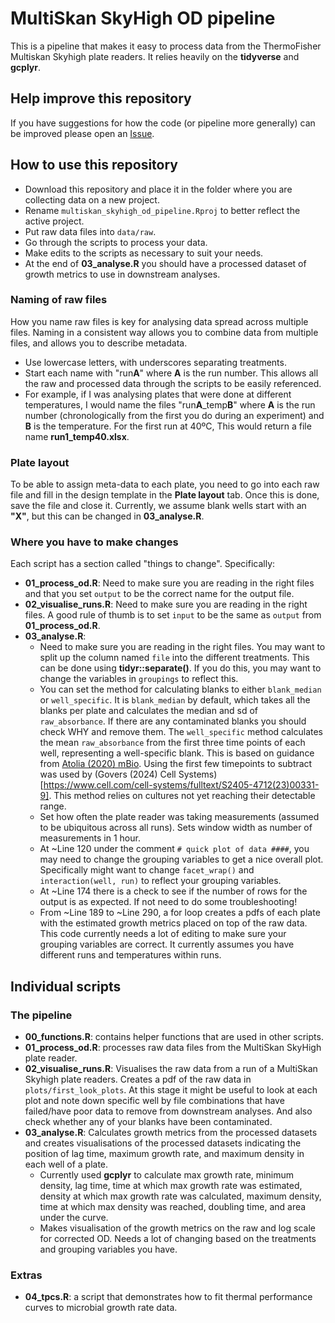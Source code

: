
# MultiSkan SkyHigh OD pipeline

This is a pipeline that makes it easy to process data from the ThermoFisher Multiskan Skyhigh plate readers. It relies heavily on the **tidyverse** and **gcplyr**.

## Help improve this repository

If you have suggestions for how the code (or pipeline more generally) can be improved please open an [Issue](https://github.com/padpadpadpad/multiskan_skyhigh_od_pipeline/issues).

## How to use this repository

- Download this repository and place it in the folder where you are collecting data on a new project.
- Rename `multiskan_skyhigh_od_pipeline.Rproj` to better reflect the active project.
- Put raw data files into `data/raw`.
- Go through the scripts to process your data.
- Make edits to the scripts as necessary to suit your needs.
- At the end of **03_analyse.R** you should have a processed dataset of growth metrics to use in downstream analyses.

### Naming of raw files

How you name raw files is key for analysing data spread across multiple files. Naming in a consistent way allows you to combine data from multiple files, and allows you to describe metadata.

- Use lowercase letters, with underscores separating treatments.
- Start each name with "run**A**" where **A** is the run number. This allows all the raw and processed data through the scripts to be easily referenced.
- For example, if I was analysing plates that were done at different temperatures, I would name the files "run**A**_temp**B**" where **A** is the run number (chronologically from the first you do during an experiment) and **B** is the temperature. For the first run at 40ºC, This would return a file name **run1_temp40.xlsx**.

### Plate layout

To be able to assign meta-data to each plate, you need to go into each raw file and fill in the design template in the **Plate layout** tab. Once this is done, save the file and close it. Currently, we assume blank wells start with an **"X"**, but this can be changed in **03_analyse.R**.

### Where you have to make changes

Each script has a section called "things to change". Specifically:

- **01_process_od.R**: Need to make sure you are reading in the right files and that you set `output` to be the correct name for the output file. 
- **02_visualise_runs.R**: Need to make sure you are reading in the right files. A good rule of thumb is to set `input` to be the same as `output` from **01_process_od.R**.
- **03_analyse.R**: 
    - Need to make sure you are reading in the right files. You may want to split up the column named `file` into the different treatments. This can be done using **tidyr::separate()**. If you do this, you may want to change the variables in `groupings` to reflect this.
    - You can set the method for calculating blanks to either `blank_median` or `well_specific`. It is `blank_median` by default, which takes all the blanks per plate and calculates the median and sd of `raw_absorbance`. If there are any contaminated blanks you should check WHY and remove them. The `well_specific` method calculates the mean `raw_absorbance` from the first three time points of each well, representing a well-specific blank. This is based on guidance from [Atolia (2020) mBio](https://journals.asm.org/doi/10.1128/mbio.01378-20). Using the first few timepoints to subtract was used by (Govers (2024) Cell Systems)[https://www.cell.com/cell-systems/fulltext/S2405-4712(23)00331-9]. This method relies on cultures not yet reaching their detectable range.
    - Set how often the plate reader was taking measurements (assumed to be ubiquitous across all runs). Sets window width as number of measurements in 1 hour.
    - At ~Line 120 under the comment `# quick plot of data ####`, you may need to change the grouping variables to get a nice overall plot. Specifically might want to change `facet_wrap()` and `interaction(well, run)` to reflect your grouping variables.
    - At ~Line 174 there is a check to see if the number of rows for the output is as expected. If not need to do some troubleshooting!
    - From ~Line 189 to ~Line 290, a for loop creates a pdfs of each plate with the estimated growth metrics placed on top of the raw data. This code currently needs a lot of editing to make sure your grouping variables are correct. It currently assumes you have different runs and temperatures within runs.

## Individual scripts

### The pipeline

- **00_functions.R**: contains helper functions that are used in other scripts.
- **01_process_od.R**: processes raw data files from the MultiSkan SkyHigh plate reader. 
- **02_visualise_runs.R**: Visualises the raw data from a run of a MultiSkan Skyhigh plate readers. Creates a pdf of the raw data in `plots/first_look_plots`. At this stage it might be useful to look at each plot and note down specific well by file combinations that have failed/have poor data to remove from downstream analyses. And also check whether any of your blanks have been contaminated.
- **03_analyse.R**: Calculates growth metrics from the processed datasets and creates visualisations of the processed datasets indicating the position of lag time, maximum growth rate, and maximum density in each well of a plate.
    - Currently used **gcplyr** to calculate max growth rate, minimum density, lag time, time at which max growth rate was estimated, density at which max growth rate was calculated, maximum density, time at which max density was reached, doubling time, and area under the curve.
    - Makes visualisation of the growth metrics on the raw and log scale for corrected OD. Needs a lot of changing based on the treatments and grouping variables you have.
    
### Extras

- **04_tpcs.R**: a script that demonstrates how to fit thermal performance curves to microbial growth rate data.
